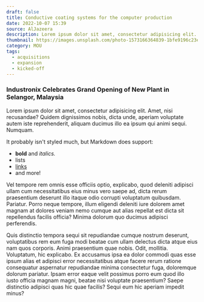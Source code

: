 ```yaml
---
draft: false
title: Conductive coating systems for the computer production
date: 2022-10-07 15:39
source: AlJazeera
description: Lorem ipsum dolor sit amet, consectetur adipisicing elit. Amet, nisi recusandae? Quidem dignissimos nobis, dicta unde, aperiam voluptate autem iste reprehenderit, aliquam ducimus illo ea ipsum qui animi sequi. Numquam.
thumbnail: https://images.unsplash.com/photo-1573166364839-1bfe9196c23e?ixlib=rb-4.0.3&ixid=MnwxMjA3fDB8MHxwaG90by1wYWdlfHx8fGVufDB8fHx8&auto=format&fit=crop&w=2069&q=80
category: MOU
tags:
  - acquisitions
  - expansion
  - kicked-off
---
```


### Industronix Celebrates Grand Opening of New Plant in Selangor, Malaysia

Lorem ipsum dolor sit amet, consectetur adipisicing elit. Amet, nisi recusandae? Quidem dignissimos nobis, dicta unde, aperiam voluptate autem iste reprehenderit, aliquam ducimus illo ea ipsum qui animi sequi. Numquam.

It probably isn't styled much, but Markdown does support:
- **bold** and _italics._
- lists
- [links](https://astro.build)
- and more!

Vel tempore rem omnis esse officiis optio, explicabo, quod deleniti adipisci ullam cum necessitatibus eius minus vero saepe ad, dicta rerum praesentium deserunt illo itaque odio corrupti voluptatum quibusdam. Pariatur. Porro neque tempore, illum eligendi deleniti iure dolorem amet magnam at dolores veniam nemo cumque aut alias repellat est dicta sit repellendus facilis officia? Minima dolorum quo ducimus adipisci perferendis.

Quis distinctio tempora sequi sit repudiandae cumque nostrum deserunt, voluptatibus rem eum fuga modi beatae cum ullam delectus dicta atque eius nam quos corporis. Animi praesentium quae nobis. Odit, mollitia. Voluptatum, hic explicabo. Ex accusamus ipsa ea dolor commodi quas esse ipsum alias et adipisci error necessitatibus atque facere rerum ratione consequatur aspernatur repudiandae minima consectetur fuga, doloremque dolorum pariatur. Ipsam error eaque velit possimus porro eum quod illo iusto officia magnam magni, beatae nisi voluptate praesentium? Saepe distinctio adipisci quas hic quae facilis? Sequi eum hic aperiam impedit minus?